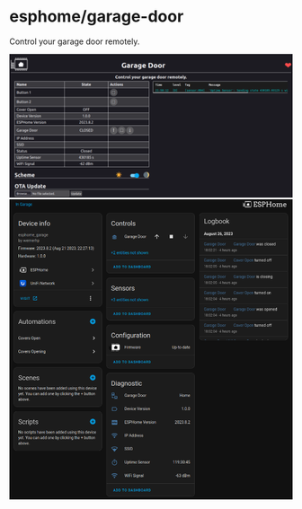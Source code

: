 # esphome/garage-door
Control your garage door remotely.

![img.png](img.png)
![img_1.png](img_1.png)